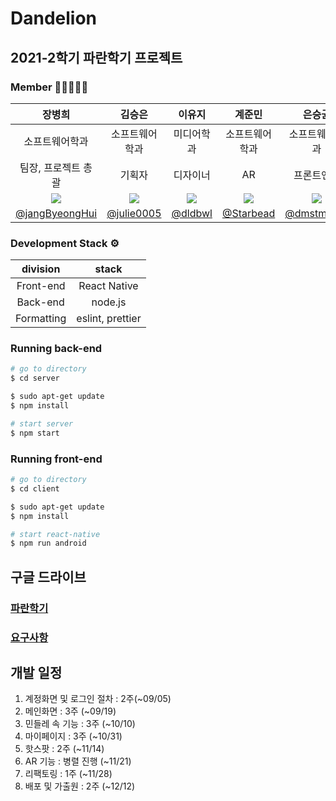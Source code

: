 # Dandelion

## 2021-2학기 파란학기 프로젝트

### Member 👨🏼‍🤝‍👨🏼

|                          장병희                           |                          김승은                           |                          이유지                           |                          계준민                           |                          은승균                          |                          차재명                           |
| :-------------------------------------------------------: | :-------------------------------------------------------: | :-------------------------------------------------------: | :-------------------------------------------------------: | :------------------------------------------------------: | :-------------------------------------------------------: |
|                      소프트웨어학과                       |                      소프트웨어학과                       |                        미디어학과                         |                      소프트웨어학과                       |                      소프트웨어학과                      |                      소프트웨어학과                       |
|                    팀장, 프로젝트 총괄                    |                          기획자                           |                         디자이너                          |                            AR                             |                        프론트엔드                        |                          백엔드                           |
| ![](https://avatars.githubusercontent.com/u/41332873?v=4) | ![](https://avatars.githubusercontent.com/u/52846807?v=4) | ![](https://avatars.githubusercontent.com/u/83522967?v=4) | ![](https://avatars.githubusercontent.com/u/37854961?v=4) | ![](https://avatars.githubusercontent.com/u/2215762?v=4) | ![](https://avatars.githubusercontent.com/u/38166372?v=4) |
|    [@jangByeongHui](https://github.com/jangByeongHui)     |        [@julie0005](https://github.com/julie0005)         |           [@dldbwl](https://github.com/dldbwl)            |         [@Starbead](https://github.com/starbead)          |        [@dmstmdrbs](https://github.com/dmstmdrbs)        |       [@Coreight98](https://github.com/Coreight98)        |

### Development Stack ⚙️

|  division  |      stack       |
| :--------: | :--------------: |
| Front-end  |   React Native   |
|  Back-end  |     node.js      |
| Formatting | eslint, prettier |


### Running back-end

``` bash
# go to directory
$ cd server 

$ sudo apt-get update 
$ npm install

# start server
$ npm start
```

### Running front-end

``` bash
# go to directory
$ cd client 

$ sudo apt-get update 
$ npm install

# start react-native
$ npm run android
```
## 구글 드라이브

### [파란학기](https://drive.google.com/drive/folders/1haldL7pgfRgwhezaNGSIcNCibqLFe4u0?usp=sharing)
### [요구사항](https://docs.google.com/spreadsheets/d/1B7ql-QsSK204Btj2gMK24LgE0Halmt6HPs-V_oERQ_Q/edit?usp=sharing)

## 개발 일정
1. 계정화면 및 로그인 절차 : 2주(~09/05)
2. 메인화면 : 3주 (~09/19)
3. 민들레 속 기능 : 3주 (~10/10)
4. 마이페이지 : 3주 (~10/31)
5. 핫스팟 : 2주 (~11/14)
6. AR 기능 : 병렬 진행 (~11/21)
7. 리팩토링 : 1주 (~11/28)
8. 배포 및 가출원 : 2주 (~12/12)
